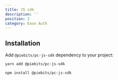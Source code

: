 ```yaml
---
title: JS sdk
description: ''
position: 2
category: Ease Auth
---
```


## Installation

Add `@piebits/pc-js-sdk` dependency to your project:

<code-group>
  <code-block label="Yarn" active>

  ```bash
  yarn add @piebits/pc-js-sdk
  ```

  </code-block>
  <code-block label="NPM">

  ```bash
  npm install @piebits/pc-js-sdk
  ```

  </code-block>
</code-group>
